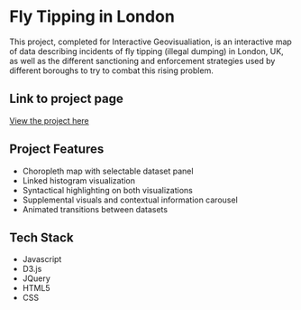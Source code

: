 <h1>Fly Tipping in London</h1>
This project, completed for Interactive Geovisualiation, is an interactive map of data describing incidents of fly tipping (illegal dumping) in London, UK, as well as the different sanctioning and enforcement strategies used by different boroughs to try to combat this rising problem.

<h2>Link to project page</h2>

[View the project here](https://bstrock.github.io/london_flytipping_d3)

<h2>Project Features</h2>

* Choropleth map with selectable dataset panel
* Linked histogram visualization
* Syntactical highlighting on both visualizations
* Supplemental visuals and contextual information carousel
* Animated transitions between datasets

<h2>Tech Stack</h2>

* Javascript
* D3.js
* JQuery
* HTML5
* CSS
